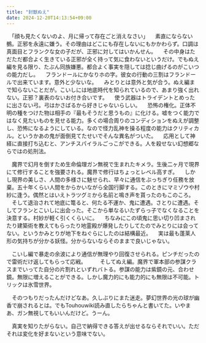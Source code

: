 ```yaml
---
title: "封獣ぬえ"
date: 2024-12-20T14:13:54+09:00
---
```

　「顔も見たくないのよ、月に帰って存在ごと消えなさい」
　素直にならない鵺。正邪を永遠に嫌う。その理由はどこにも存在しないにもかかわらず。口調は真面目とフランクな女の子だが、正邪に対してはいかんせん。
　その中身はただただ都合よく生きている正邪が全く持って気に食わないというだけ。でもぬえ編を見る限り、たぶん同族嫌悪。都合よく事実を隠しては捻じ曲げるのがこいつの能力だし。
　フランドールにかなりホの字。彼女の行動の三割はフランドールで出来ています。意外と少ないな。
　みとりとは意外と気が合う。ぬえ編まで知らないことだが。こいしには地底時代を知られているので、あまり強く出れない。正邪？裏表のないお付き合いです。
　使う武器はトライデントとめったに出さない弓。弓はかさばるから好きじゃないらしい。
　恐怖の権化。正体不明の種をつけた物は相手の『最もそうだと思うもの』に化ける。嘘をつく能力ではなく見たいものを見せる能力。多くの場合周りのコンディションをぬえが調整し、恐怖になるようにしている。なので怪力乱神を操る程度の能力はクリティカル。というかあの鬼が面倒見てたせいでそんな異名がついた。
　応用として神経に直接打ち込むと、アンチスパイラルごっこができる。人を殺せない幻想郷ならではの処刑法。


　魔界で幻月を倒すため生命倫理ガン無視で生まれたキメラ。生後二ヶ月で現界にて修行することを強要される。魔界で修行はちょっとレベル高すぎ。
　しかし現界の美しさ、人間の多様さに魅せられ、早々に通信をぶっちぎり任務を放棄。五十年くらい人間をからかいながら全国行脚する。このときにマミゾウや村紗に逢う。偶然とはいえトラツグミから名前と鳴き声を貰ったのもこのころ。
　そして退治されて地底に篭ると、何たる不運か、鬼に遭遇。さとりに遭遇。そしてフランとこいしに出会った。そこから単なるいたずらっ子でなくなることを決意する。村紗が軽く引くくらいに。
　ちなみにこの頃鬼に思い切り凹まされたり建築術を教えてもらったり地霊殿が爆発したりしてたのでみとりには会ってない。というかみとりが地下をねぐらにしたのは結構最近。
　実は最も蓬莱人形の気持ちが分かる妖怪。分からないならそのままで良いじゃない。

　こいし編で暴走の余波により通信が無理やり回復させられる。ピンチだったので雷術だけ返してもらって応戦。
　
　そしてぬえ編。魔界で軍本部の参謀クラスまでいってた自分の片割れといずれバトる。参謀の能力は紫鏡の元、合わせ鏡。無限に増えることができる。しかし魔力的にも能力的にも無限は不可能。トリックは氷雪世界。


　そのつもりだったんだけどなあ。久しぶりにまた迷走。夢幻世界の光の球が幽香で崩されるとは。でもTouhouwiki読み直したらちゃんと書いてた。いやまあ、ガン無視してもいいんだけど。うーん。


　真実を知りたがらない。自己で納得できる答えが出せるならそれでいい。ただそれは変化を好まないという意味でない。
